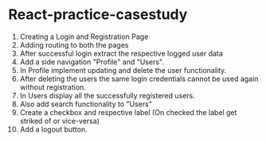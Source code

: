 # React-practice-casestudy

1. Creating a Login and Registration Page
2. Adding routing to both the pages
3. After successful login extract the respective logged user data
4. Add a side navigation "Profile" and "Users".
5. In Profile implement updating and delete the user functionality.
6. After deleting the users the same login credentials cannot be used again without registration.
7. In Users display all the successfully registered users.
8. Also add search functionality to "Users"
9. Create a checkbox and respective label (On checked the label get striked of or vice-versa)
10. Add a logout button.
